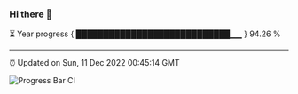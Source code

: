 ### Hi there 👋

⏳ Year progress { ████████████████████████████▁▁ } 94.26 %

---

⏰ Updated on Sun, 11 Dec 2022 00:45:14 GMT

![Progress Bar CI](https://github.com/Shyam-Makwana/GitHub-Actions-Demo/workflows/Progress%20Bar%20CI/badge.svg)
